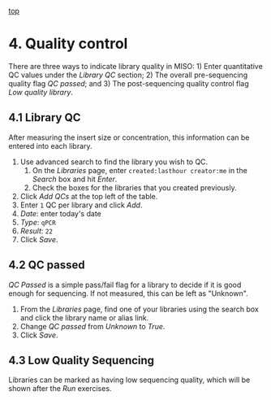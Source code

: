 <a name="libraries-qc" href="#" id="toplink">top</a>

# 4. Quality control

There are three ways to indicate library quality in MISO: 1)
Enter quantitative QC values under the _Library QC_ section; 2) The overall 
pre-sequencing quality flag _QC passed_; and 3) The post-sequencing quality
control flag _Low quality library_.

## 4.1 Library QC

After measuring the insert size or concentration, this information can be
entered into each library.

1. Use advanced search to find the library you wish to QC.
   1. On the _Libraries_ page, enter `created:lasthour creator:me` in the
      _Search_ box and hit _Enter_.
   1. Check the boxes for the libraries that you created previously.
1. Click _Add QCs_ at the top left of the table.
1. Enter `1` QC per library and click _Add_.
1. _Date_: enter today's date
1. _Type_: `qPCR`
1. _Result_: `22`
1. Click _Save_.


## 4.2 QC passed

_QC Passed_ is a simple pass/fail flag for a library to decide if it is good
enough for sequencing. If not measured, this can be left as "Unknown".

1. From the _Libraries_ page, find one of your libraries using the search 
box and click the library name or alias link.
1. Change _QC passed_ from _Unknown_ to _True_.
1. Click _Save_.

## 4.3 Low Quality Sequencing

Libraries can be marked as having low sequencing quality, which will be shown
after the _Run_ exercises.

